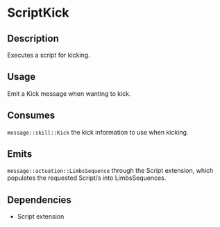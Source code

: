 # ScriptKick

## Description

Executes a script for kicking.

## Usage

Emit a Kick message when wanting to kick.

## Consumes

`message::skill::Kick` the kick information to use when kicking.

## Emits

`message::actuation::LimbsSequence` through the Script extension, which populates the requested Script/s into LimbsSequences.

## Dependencies

- Script extension
